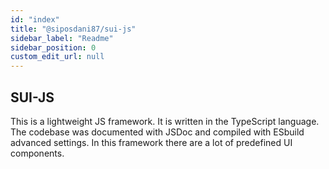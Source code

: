 ```yaml
---
id: "index"
title: "@siposdani87/sui-js"
sidebar_label: "Readme"
sidebar_position: 0
custom_edit_url: null
---
```


## SUI-JS

This is a lightweight JS framework. It is written in the TypeScript language. The codebase was documented with JSDoc and compiled with ESbuild advanced settings. In this framework there are a lot of predefined UI components.

